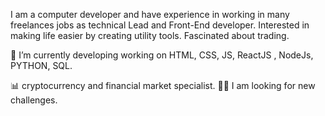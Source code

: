 I am a computer developer and have experience in working in many freelances jobs as technical Lead and Front-End developer. Interested in making life easier by creating utility tools. Fascinated about trading.



🔭 I’m currently developing working on HTML, CSS, JS, ReactJS , NodeJs, PYTHON, SQL.

📊 cryptocurrency and financial market specialist.
👨‍💻  I am looking for new challenges.


